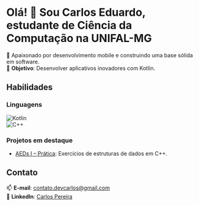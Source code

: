 # Olá! 👋 Sou Carlos Eduardo, estudante de Ciência da Computação na UNIFAL-MG

🚀 Apaixonado por desenvolvimento mobile e construindo uma base sólida em software.  
🔭 **Objetivo**: Desenvolver aplicativos inovadores com Kotlin.  

## Habilidades  
### Linguagens  
![Kotlin](https://img.shields.io/badge/Kotlin-0095D5?style=flat&logo=kotlin&logoColor=white)  
![C++](https://img.shields.io/badge/C++-00599C?style=flat&logo=c%2B%2B&logoColor=white)  

### Projetos em destaque  
- [AEDs I – Prática](link): Exercícios de estruturas de dados em C++.  

## Contato  
📫 **E-mail**: contato.devcarlos@gmail.com  
🔗 **LinkedIn**: [Carlos Pereira]([link](https://www.linkedin.com/in/contatodevcarlos/))  
